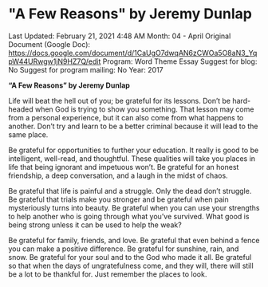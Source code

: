 # "A Few Reasons" by Jeremy Dunlap

Last Updated: February 21, 2021 4:48 AM
Month: 04 - April
Original Document (Google Doc): https://docs.google.com/document/d/1CaUgO7dwqAN6zCWOa5O8aN3_YqpW44URwgw1jN9HZ7Q/edit
Program: Word Theme Essay
Suggest for blog: No
Suggest for program mailing: No
Year: 2017

**“A Few Reasons” by Jeremy Dunlap**

Life will beat the hell out of you; be grateful for its lessons. Don’t be hard-headed when God is trying to show you something. That lesson may come from a personal experience, but it can also come from what happens to another. Don’t try and learn to be a better criminal because it will lead to the same place.

Be grateful for opportunities to further your education. It really is good to be intelligent, well-read, and thoughtful. These qualities will take you places in life that being ignorant and impetuous won’t. Be grateful for an honest friendship, a deep conversation, and a laugh in the midst of chaos.

Be grateful that life is painful and a struggle. Only the dead don’t struggle. Be grateful that trials make you stronger and be grateful when pain mysteriously turns into beauty. Be grateful when you can use your strengths to help another who is going through what you’ve survived. What good is being strong unless it can be used to help the weak?

Be grateful for family, friends, and love. Be grateful that even behind a fence you can make a positive difference. Be grateful for sunshine, rain, and snow. Be grateful for your soul and to the God who made it all. Be grateful so that when the days of ungratefulness come, and they will, there will still be a lot to be thankful for. Just remember the places to look.